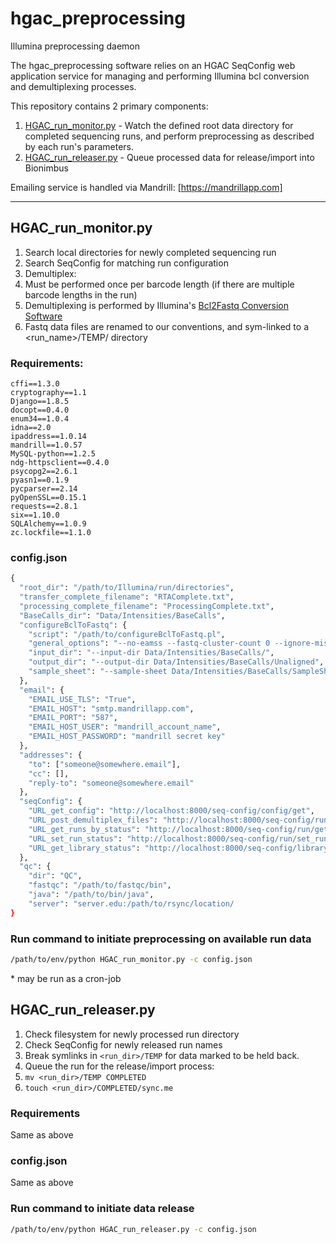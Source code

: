 # hgac_preprocessing
Illumina preprocessing daemon

The hgac_preprocessing software relies on an HGAC SeqConfig web application service for
managing and performing Illumina bcl conversion and demultiplexing processes.
 
This repository contains 2 primary components:

1. [HGAC_run_monitor.py](#hgac_run_monitorpy) - Watch the defined root data directory for completed sequencing runs,
and perform preprocessing as described by each run's parameters.
2. [HGAC_run_releaser.py](#hgac_run_releaserpy) - Queue processed data for release/import into Bionimbus

Emailing service is handled via Mandrill: [https://mandrillapp.com]

---

## HGAC_run_monitor.py

1. Search local directories for newly completed sequencing run
2. Search SeqConfig for matching run configuration
3. Demultiplex:
  1. Must be performed once per barcode length (if there are multiple barcode lengths in the run) 
  2. Demultiplexing is performed by Illumina's [Bcl2Fastq Conversion Software](https://support.illumina.com/downloads/bcl2fastq_conversion_software_184.html)
  3. Fastq data files are renamed to our conventions, and sym-linked to a <run_name>/TEMP/ directory

### Requirements:

```
cffi==1.3.0
cryptography==1.1
Django==1.8.5
docopt==0.4.0
enum34==1.0.4
idna==2.0
ipaddress==1.0.14
mandrill==1.0.57
MySQL-python==1.2.5
ndg-httpsclient==0.4.0
psycopg2==2.6.1
pyasn1==0.1.9
pycparser==2.14
pyOpenSSL==0.15.1
requests==2.8.1
six==1.10.0
SQLAlchemy==1.0.9
zc.lockfile==1.1.0
```

### config.json

```py
{
  "root_dir": "/path/to/Illumina/run/directories",
  "transfer_complete_filename": "RTAComplete.txt",
  "processing_complete_filename": "ProcessingComplete.txt",
  "BaseCalls_dir": "Data/Intensities/BaseCalls",
  "configureBclToFastq": {
    "script": "/path/to/configureBclToFastq.pl",
    "general_options": "--no-eamss --fastq-cluster-count 0 --ignore-missing-control --ignore-missing-stats --ignore-missing-bcl --force",
    "input_dir": "--input-dir Data/Intensities/BaseCalls/",
    "output_dir": "--output-dir Data/Intensities/BaseCalls/Unaligned",
    "sample_sheet": "--sample-sheet Data/Intensities/BaseCalls/SampleSheet.csv"
  },
  "email": {
    "EMAIL_USE_TLS": "True",
    "EMAIL_HOST": "smtp.mandrillapp.com",
    "EMAIL_PORT": "587",
    "EMAIL_HOST_USER": "mandrill_account_name",
    "EMAIL_HOST_PASSWORD": "mandrill secret key"
  },
  "addresses": {
    "to": ["someone@somewhere.email"],
    "cc": [],
	"reply-to": "someone@somewhere.email"
  },
  "seqConfig": {
    "URL_get_config": "http://localhost:8000/seq-config/config/get",
    "URL_post_demultiplex_files": "http://localhost:8000/seq-config/run/demultiplex_file/post",
    "URL_get_runs_by_status": "http://localhost:8000/seq-config/run/get_runs_by_status",
    "URL_set_run_status": "http://localhost:8000/seq-config/run/set_run_status",
    "URL_get_library_status": "http://localhost:8000/seq-config/library/get_library_status"
  },
  "qc": {
    "dir": "QC",
    "fastqc": "/path/to/fastqc/bin",
    "java": "/path/to/bin/java",
    "server": "server.edu:/path/to/rsync/location/
}
```

### Run command to initiate preprocessing on available run data 

```sh
/path/to/env/python HGAC_run_monitor.py -c config.json
```
\* may be run as a cron-job 



## HGAC_run_releaser.py

1. Check filesystem for newly processed run directory
2. Check SeqConfig for newly released run names
3. Break symlinks in ```<run_dir>/TEMP``` for data marked to be held back.
3. Queue the run for the release/import process:
  1. ```mv <run_dir>/TEMP COMPLETED```
  2. ```touch <run_dir>/COMPLETED/sync.me```

### Requirements
Same as above

### config.json
Same as above

### Run command to initiate data release

```sh
/path/to/env/python HGAC_run_releaser.py -c config.json
```
